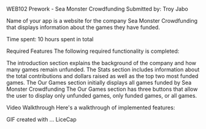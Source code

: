 WEB102 Prework - Sea Monster Crowdfunding
Submitted by: Troy Jabo

Name of your app is a website for the company Sea Monster Crowdfunding that displays information about the games they have funded.

Time spent: 10 hours spent in total

Required Features
The following required functionality is completed:

 The introduction section explains the background of the company and how many games remain unfunded.
 The Stats section includes information about the total contributions and dollars raised as well as the top two most funded games.
 The Our Games section initially displays all games funded by Sea Monster Crowdfunding
 The Our Games section has three buttons that allow the user to display only unfunded games, only funded games, or all games.

Video Walkthrough
Here's a walkthrough of implemented features:



GIF created with ... LiceCap


